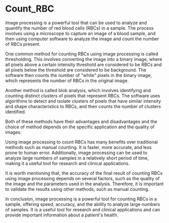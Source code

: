 # Count_RBC
Image processing is a powerful tool that can be used to analyze and quantify the number of red blood cells (RBCs) in a sample. The process involves using a microscope to capture an image of a blood sample, and then using computer software to analyze the image and count the number of RBCs present.

One common method for counting RBCs using image processing is called thresholding. This involves converting the image into a binary image, where all pixels above a certain intensity threshold are considered to be RBCs and all pixels below the threshold are considered to be background. The software then counts the number of "white" pixels in the binary image, which represents the number of RBCs in the original image.

Another method is called blob analysis, which involves identifying and counting distinct clusters of pixels that represent RBCs. The software uses algorithms to detect and isolate clusters of pixels that have similar intensity and shape characteristics to RBCs, and then counts the number of clusters identified.

Both of these methods have their advantages and disadvantages and the choice of method depends on the specific application and the quality of images.

Using image processing to count RBCs has many benefits over traditional methods such as manual counting. It is faster, more accurate, and less prone to human error. Additionally, image processing can be used to analyze large numbers of samples in a relatively short period of time, making it a useful tool for research and clinical applications.

It is worth mentioning that, the accuracy of the final result of counting RBCs using image processing depends on several factors, such as the quality of the image and the parameters used in the analysis. Therefore, it is important to validate the results using other methods, such as manual counting.

In conclusion, image processing is a powerful tool for counting RBCs in a sample, offering speed, accuracy, and the ability to analyze large numbers of samples. It is a useful tool for research and clinical applications and can provide important information about a patient's health.



